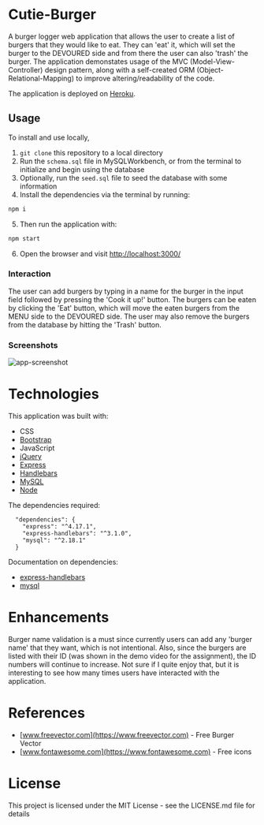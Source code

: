 # Cutie-Burger

A burger logger web application that allows the user to create a list of burgers that they would like to eat. They can 'eat' it, which will set the burger to the DEVOURED side and from there the user can also 'trash' the burger. The application demonstates usage of the MVC (Model-View-Controller) design pattern, along with a self-created ORM (Object-Relational-Mapping) to improve altering/readability of the code.

The application is deployed on [Heroku](https://cutie-burger.herokuapp.com/).

## Usage

To install and use locally,

1. `git clone` this repository to a local directory
2. Run the `schema.sql` file in MySQLWorkbench, or from the terminal to initialize and begin using the database
3. Optionally, run the `seed.sql` file to seed the database with some information
4. Install the dependencies via the terminal by running:

```bash
npm i
```

5. Then run the application with:

```bash
npm start
```

6. Open the browser and visit [http://localhost:3000/](http://localhost:3000/)

### Interaction

The user can add burgers by typing in a name for the burger in the input field followed by pressing the 'Cook it up!' button. The burgers can be eaten by clicking the 'Eat' button, which will move the eaten burgers from the MENU side to the DEVOURED side. The user may also remove the burgers from the database by hitting the 'Trash' button.

### Screenshots

![app-screenshot](https://github.com/twopcz/Burger/blob/master/public/assets/images/burger.png?raw=true)

# Technologies

This application was built with:

- CSS
- [Bootstrap](https://getbootstrap.com/docs/4.4/getting-started/introduction/)
- JavaScript
- [jQuery](https://api.jquery.com/)
- [Express](https://expressjs.com/)
- [Handlebars](https://handlebarsjs.com/guide/)
- [MySQL](https://dev.mysql.com/doc/)
- [Node](https://nodejs.org/en/)

The dependencies required:

```
  "dependencies": {
    "express": "^4.17.1",
    "express-handlebars": "^3.1.0",
    "mysql": "^2.18.1"
  }
```

Documentation on dependencies:

- [express-handlebars](https://www.npmjs.com/package/express-handlebars)
- [mysql](https://www.npmjs.com/package/mysql)

# Enhancements

Burger name validation is a must since currently users can add any 'burger name' that they want, which is not intentional. Also, since the burgers are listed with their ID (was shown in the demo video for the assignment), the ID numbers will continue to increase. Not sure if I quite enjoy that, but it is interesting to see how many times users have interacted with the application.

# References

- [www.freevector.com](https://www.freevector.com) - Free Burger Vector
- [www.fontawesome.com](https://www.fontawesome.com) - Free icons

# License

This project is licensed under the MIT License - see the LICENSE.md file for details
